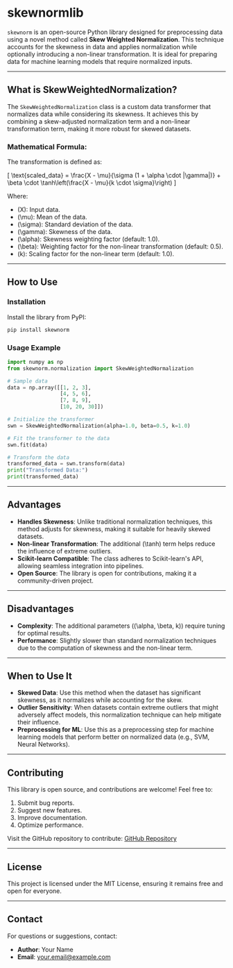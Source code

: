 # skewnormlib

`skewnorm` is an open-source Python library designed for preprocessing data using a novel method called **Skew Weighted Normalization**. This technique accounts for the skewness in data and applies normalization while optionally introducing a non-linear transformation. It is ideal for preparing data for machine learning models that require normalized inputs.

---

## What is SkewWeightedNormalization?

The `SkewWeightedNormalization` class is a custom data transformer that normalizes data while considering its skewness. It achieves this by combining a skew-adjusted normalization term and a non-linear transformation term, making it more robust for skewed datasets.

### Mathematical Formula:
The transformation is defined as:

\[
\text{scaled\_data} = \frac{X - \mu}{\sigma (1 + \alpha \cdot |\gamma|)} + \beta \cdot \tanh\left(\frac{X - \mu}{k \cdot \sigma}\right)
\]

Where:
- \(X\): Input data.
- \(\mu\): Mean of the data.
- \(\sigma\): Standard deviation of the data.
- \(\gamma\): Skewness of the data.
- \(\alpha\): Skewness weighting factor (default: 1.0).
- \(\beta\): Weighting factor for the non-linear transformation (default: 0.5).
- \(k\): Scaling factor for the non-linear term (default: 1.0).

---

## How to Use

### Installation
Install the library from PyPI:
```bash
pip install skewnorm
```

### Usage Example
```python
import numpy as np
from skewnorm.normalization import SkewWeightedNormalization

# Sample data
data = np.array([[1, 2, 3],
                 [4, 5, 6],
                 [7, 8, 9],
                 [10, 20, 30]])

# Initialize the transformer
swn = SkewWeightedNormalization(alpha=1.0, beta=0.5, k=1.0)

# Fit the transformer to the data
swn.fit(data)

# Transform the data
transformed_data = swn.transform(data)
print("Transformed Data:")
print(transformed_data)
```

---

## Advantages
- **Handles Skewness**: Unlike traditional normalization techniques, this method adjusts for skewness, making it suitable for heavily skewed datasets.
- **Non-linear Transformation**: The additional \(\tanh\) term helps reduce the influence of extreme outliers.
- **Scikit-learn Compatible**: The class adheres to Scikit-learn's API, allowing seamless integration into pipelines.
- **Open Source**: The library is open for contributions, making it a community-driven project.

---

## Disadvantages
- **Complexity**: The additional parameters (\(\alpha, \beta, k\)) require tuning for optimal results.
- **Performance**: Slightly slower than standard normalization techniques due to the computation of skewness and the non-linear term.

---

## When to Use It
- **Skewed Data**: Use this method when the dataset has significant skewness, as it normalizes while accounting for the skew.
- **Outlier Sensitivity**: When datasets contain extreme outliers that might adversely affect models, this normalization technique can help mitigate their influence.
- **Preprocessing for ML**: Use this as a preprocessing step for machine learning models that perform better on normalized data (e.g., SVM, Neural Networks).

---

## Contributing
This library is open source, and contributions are welcome! Feel free to:
1. Submit bug reports.
2. Suggest new features.
3. Improve documentation.
4. Optimize performance.

Visit the GitHub repository to contribute:
[GitHub Repository](https://github.com/mohdnihal03/skewnorm)

---

## License
This project is licensed under the MIT License, ensuring it remains free and open for everyone.

---

## Contact
For questions or suggestions, contact:
- **Author**: Your Name
- **Email**: your.email@example.com
